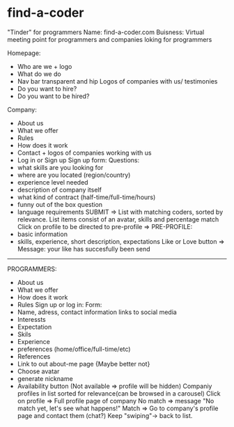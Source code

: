 # find-a-coder
"Tinder" for programmers
Name: find-a-coder.com
Buisness: Virtual meeting point for programmers and companies loking for programmers

Homepage:  
- Who are we + logo
- What do we do
- Nav bar transparent and hip
Logos of companies with us/ testimonies
- Do you want to hire?
- Do you want to be hired?

Company:
- About us
- What we offer
- Rules
- How does it work
- Contact + logos of companies working with us
- Log in or Sign up
Sign up form:
Questions:
- what skills are you looking for
- where are you located (region/country)
- experience level needed
- description of company itself
- what kind of contract (half-time/full-time/hours)
- funny out of the box question
- language requirements
SUBMIT
=>
List with matching coders, sorted by relevance.
List items consist of an avatar, skills and percentage match
Click on profile to be directed to pre-profile
=> 
PRE-PROFILE:
- basic information
- skills, experience, short description, expectations
Like or Love button
=> Message: your like has succesfully been send
--------------------------------------------------------------------------------------------------------------
PROGRAMMERS:
- About us
- What we offer
- How does it work
- Rules
Sign up or log in:
Form:
- Name, adress, contact information links to social media
- Interessts
- Expectation
- Skils
- Experience
- preferences (home/office/full-time/etc)
- References
- Link to out about-me page {Maybe better not}
- Choose avatar
- generate nickname
- Availability button (Not available => profile will be hidden)
Companiy profiles in list sorted for relevance(can be browsed in a carousel)
Click on profile =>
Full profile page of company
No match => message "No match yet, let's see what happens!"
Match => Go to company's profile page and contact them (chat?)
Keep "swiping"-> back to list.



